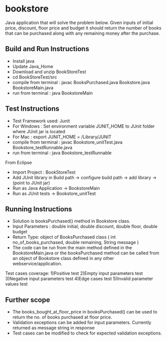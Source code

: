 # bookstore

Java application that will solve the problem below. Given inputs of initial price, discount, floor price and budget it should return the number of books that can be purchased along with any remaining money after the purchase.



Build and Run Instructions
--------------
* Install java
* Update Java_Home 
* Download and unzip BookStoreTest
* cd BookStoreTest/src
* compile from terminal : javac BooksPurchased.java Bookstore.java BookstoreMain.java
* run from terminal : java BookstoreMain

Test Instructions
---------------
* Test Framework used: Junit
* For Windows : Set environment variable JUNIT_HOME to JUnit folder where JUnit jar is located 
* For Mac : export JUNIT_HOME = /Library/JUNIT
* compile from terminal : javac Bookstore_unitTest.java Bookstore_testRunnable.java 
* run from terminal : java Bookstore_testRunnable

From Eclipse
* Import Project : BookStoreTest
* Add JUnit library in Build path -> configure build path -> add library -> (point to JUnit jar)
* Run as Java Application -> BookstoreMain
* Run as JUnit tests -> Bookstore_unitTest

Running Instructions
--------------
* Solution is booksPurchased() method in Bookstore class.
* Input Parameters : double initial, double discount, double floor, double budget
* Return Type: object of BooksPurchased class (	int no_of_books_purchased, double remaining, String message )
* The code can be run from the main method defined in the BookstoreMain.java or the booksPurchased method can be called from an object of Bookstore class defined in any other webservice/application.

Test cases coverage: 
1)Positive test
2)Empty input parameters test
3)Negative input parameters test
4)Edge cases test 
5)Invalid parameter values test

Further scope
------------
* The books_bought_at_floor_price in booksPurchased() can be used to return the no. of books purchased at floor price.
* Validation exceptions can be added for input parameters. Currently returned as message string in response
* Test cases can be modified to check for expected validation exceptions.
